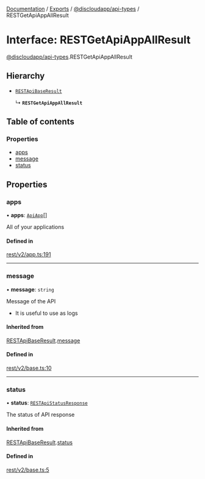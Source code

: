 [Documentation](../README.md) / [Exports](../modules.md) / [@discloudapp/api-types](../modules/discloudapp_api_types.md) / RESTGetApiAppAllResult

# Interface: RESTGetApiAppAllResult

[@discloudapp/api-types](../modules/discloudapp_api_types.md).RESTGetApiAppAllResult

## Hierarchy

- [`RESTApiBaseResult`](discloudapp_api_types.RESTApiBaseResult.md)

  ↳ **`RESTGetApiAppAllResult`**

## Table of contents

### Properties

- [apps](discloudapp_api_types.RESTGetApiAppAllResult.md#apps)
- [message](discloudapp_api_types.RESTGetApiAppAllResult.md#message)
- [status](discloudapp_api_types.RESTGetApiAppAllResult.md#status)

## Properties

### apps

• **apps**: [`ApiApp`](discloudapp_api_types.ApiApp.md)[]

All of your applications

#### Defined in

[rest/v2/app.ts:191](https://github.com/discloud/discloud.app/blob/c6f50ea/packages/api-types/rest/v2/app.ts#L191)

___

### message

• **message**: `string`

Message of the API
- It is useful to use as logs

#### Inherited from

[RESTApiBaseResult](discloudapp_api_types.RESTApiBaseResult.md).[message](discloudapp_api_types.RESTApiBaseResult.md#message)

#### Defined in

[rest/v2/base.ts:10](https://github.com/discloud/discloud.app/blob/c6f50ea/packages/api-types/rest/v2/base.ts#L10)

___

### status

• **status**: [`RESTApiStatusResponse`](../modules/discloudapp_api_types.md#restapistatusresponse)

The status of API response

#### Inherited from

[RESTApiBaseResult](discloudapp_api_types.RESTApiBaseResult.md).[status](discloudapp_api_types.RESTApiBaseResult.md#status)

#### Defined in

[rest/v2/base.ts:5](https://github.com/discloud/discloud.app/blob/c6f50ea/packages/api-types/rest/v2/base.ts#L5)

